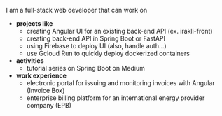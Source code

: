 I am a full-stack web developer that can work on 
- **projects like**
    - creating Angular UI for an existing back-end API (ex. irakli-front)
    - creating back-end API in Spring Boot or FastAPI
    - using Firebase to deploy UI (also, handle auth...)
    - use Gcloud Run to quickly deploy dockerized containers
- **activities**
    - tutorial series on Spring Boot on Medium
- **work experience**
    - electronic portal for issuing and monitoring invoices with Angular (Invoice Box)
    - enterprise billing platform for an international energy provider company (EPB)